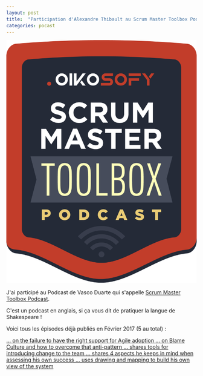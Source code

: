 ```yaml
---
layout: post
title:  "Participation d'Alexandre Thibault au Scrum Master Toolbox Podcast avec Vasco Duarte"
categories: pocast
---
```

<a href="http://scrum-master-toolbox.com/" target="smtp">
	<img src="/images/podcast_badge_final_big.png" class="img-floating-left">
</a> 

J'ai participé au Podcast de Vasco Duarte qui s'appelle <a href="http://scrum-master-toolbox.com/" target="smtp">Scrum Master Toolbox Podcast</a>.

C'est un podcast en anglais, si ça vous dit de pratiquer la langue de Shakespeare ! 

Voici tous les épisodes déjà publiés en Février 2017 (5 au total) :

<a href="http://scrum-master-toolbox.org/2017/02/podcast/alexandre-thibault-on-the-failure-to-have-the-right-support-for-agile-adoption/" target="smtp1">
	... on the failure to have the right support for Agile adoption
</a>

<a href="http://scrum-master-toolbox.org/2017/02/podcast/alexandre-thibault-on-blame-culture-and-how-to-overcome-that-anti-pattern/" target="smtp">
	... on Blame Culture and how to overcome that anti-pattern
</a>

<a href="http://scrum-master-toolbox.org/2017/02/podcast/alexandre-thibault-shares-tools-for-introducing-change-to-the-team/" target="smtp">
	... shares tools for introducing change to the team
</a>

<a href="http://scrum-master-toolbox.org/2017/02/podcast/alexandre-thibault-shares-4-aspects-he-keeps-in-mind-when-assessing-his-own-success/" target="smtp">
	... shares 4 aspects he keeps in mind when assessing his own success
</a>

<a href="http://scrum-master-toolbox.org/2017/02/podcast/alexandre-thibault-uses-drawing-and-mapping-to-build-his-own-view-of-the-system/" target="smtp">
	... uses drawing and mapping to build his own view of the system
</a>
